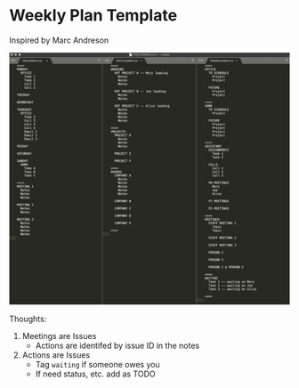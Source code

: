 # Weekly Plan Template

Inspired by Marc Andreson

![Andresson's text file](pmarca-notes.png)


Thoughts:

1. Meetings are Issues
   - Actions are identifed by issue ID in the notes
2. Actions are Issues
   - Tag `waiting` if someone owes you
   - If need status, etc. add as TODO